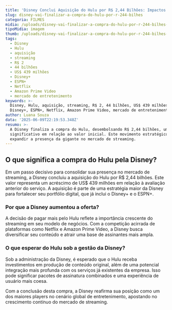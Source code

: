 ```yaml
---
title: 'Disney Conclui Aquisição do Hulu por R$ 2,44 Bilhões: Impactos e Estratégias'
slug: disney-vai-finalizar-a-compra-do-hulu-por-r-244-bilhes
categoria: FILMES
midia: /uploads/disney-vai-finalizar-a-compra-do-hulu-por-r-244-bilhes-thumb.png
tipoMidia: imagem
thumb: /uploads/disney-vai-finalizar-a-compra-do-hulu-por-r-244-bilhes-thumb.png
tags:
  - Disney
  - Hulu
  - aquisição
  - streaming
  - R$ 2
  - 44 bilhões
  - US$ 439 milhões
  - Disney+
  - ESPN+
  - Netflix
  - Amazon Prime Video
  - mercado de entretenimento
keywords: >-
  Disney, Hulu, aquisição, streaming, R$ 2, 44 bilhões, US$ 439 milhões,
  Disney+, ESPN+, Netflix, Amazon Prime Video, mercado de entretenimento
author: Luana Souza
data: '2025-06-09T22:19:53.348Z'
resumo: >-
  A Disney finaliza a compra do Hulu, desembolsando R$ 2,44 bilhões, um aumento
  significativo em relação ao valor inicial. Este movimento estratégico visa
  expandir a presença da gigante no mercado de streaming.
---
```


## O que significa a compra do Hulu pela Disney?

Em um passo decisivo para consolidar sua presença no mercado de streaming, a Disney concluiu a aquisição do Hulu por R$ 2,44 bilhões. Este valor representa um acréscimo de US$ 439 milhões em relação à avaliação anterior do serviço. A aquisição é parte de uma estratégia maior da Disney para fortalecer seu portfólio digital, que já inclui o Disney+ e o ESPN+.

### Por que a Disney aumentou a oferta?

A decisão de pagar mais pelo Hulu reflete a importância crescente do streaming em seu modelo de negócios. Com a competição acirrada de plataformas como Netflix e Amazon Prime Video, a Disney busca diversificar seu conteúdo e atrair uma base de assinantes mais ampla.

### O que esperar do Hulu sob a gestão da Disney?

Sob a administração da Disney, é esperado que o Hulu receba investimentos em produção de conteúdo original, além de uma potencial integração mais profunda com os serviços já existentes da empresa. Isso pode significar pacotes de assinatura combinados e uma experiência de usuário mais coesa.

Com a conclusão desta compra, a Disney reafirma sua posição como um dos maiores players no cenário global de entretenimento, apostando no crescimento contínuo do mercado de streaming.
